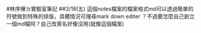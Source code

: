#林序樺ㄉ實驗室筆記
##3/18(五)
這個notes檔案的檔案格式md可以透過簡單的符號做到特殊的排版，具體情況可搜尋mark down editer
？不過要怎麼自己創立一個md檔阿？自己改黨名好像沒用(就像這個檔案)
